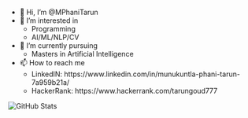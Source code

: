 - 👋 Hi, I’m @MPhaniTarun
- 👀 I’m interested in 
     <ul>
      <li>Programming</li>
      <li>AI/ML/NLP/CV</li>
     </ul>
- 🌱 I’m currently pursuing 
    <ul>
     <li>Masters in Artificial Intelligence</li>
    </ul>
- 📫 How to reach me <br>
    <ul>
      <li>LinkedIN: https://www.linkedin.com/in/munukuntla-phani-tarun-7a959b21a/<br></li>
      <li>HackerRank: https://www.hackerrank.com/tarungoud777</li>
    </ul>
![GitHub Stats](https://github-readme-stats.vercel.app/api?username=MPhaniTarun&theme=radical)
<!---
MPhaniTarun/MPhaniTarun is a ✨ special ✨ repository because its `README.md` (this file) appears on your GitHub profile.
You can click the Preview link to take a look at your changes.
--->
